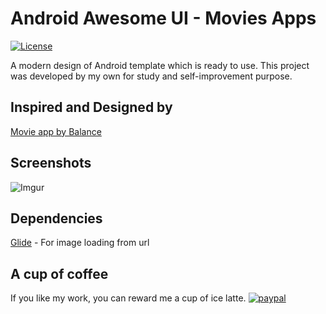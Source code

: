 # Android Awesome UI - Movies Apps
[![License](https://img.shields.io/badge/License-Apache%202.0-blue.svg)](https://opensource.org/licenses/Apache-2.0)

A modern design of Android template which is ready to use. This project was developed by my own for study and self-improvement purpose.

## Inspired and Designed by

[Movie app by Balance](https://dribbble.com/shots/6724418-Movie-app)

## Screenshots

![Imgur](https://i.imgur.com/yyidUcwl.jpg)

## Dependencies

[Glide](https://github.com/bumptech/glide) - For image loading from url

## A cup of coffee
If you like my work, you can reward me a cup of ice latte.
[![paypal](https://www.paypalobjects.com/en_US/i/btn/btn_donateCC_LG.gif)](https://www.paypal.me/leonlee0116)
